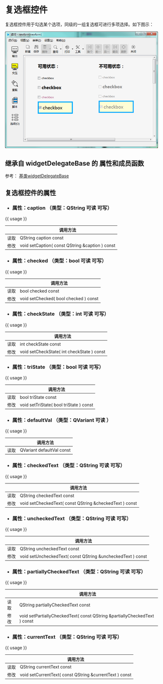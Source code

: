 # 复选框控件

复选框控件用于勾选某个选项，同级的一组复选框可进行多项选择。如下图示：

![example](2-13-01.png)

## 继承自 widgetDelegateBase 的 属性和成员函数

参考： [基类widgetDelegateBase](2-2-base)

## 复选框控件的属性

- ### 属性：caption （类型：QString 可读 可写）

{{ usage }}

| |调用方法|
| - | - |
|读取|QString caption const|
|修改|void setCaption( const QString &caption ) const|


- ### 属性：checked （类型：bool 可读 可写）

{{ usage }}

| |调用方法|
| - | - |
|读取|bool checked const|
|修改|void setChecked( bool checked ) const|


- ### 属性：checkState （类型：int 可读 可写）

{{ usage }}

| |调用方法|
| - | - |
|读取|int checkState const|
|修改|void setCheckState( int checkState ) const|


- ### 属性：triState （类型：bool 可读 可写）

{{ usage }}

| |调用方法|
| - | - |
|读取|bool triState const|
|修改|void setTriState( bool triState ) const|


- ### 属性：defaultVal （类型：QVariant 可读 ）

{{ usage }}

| |调用方法|
| - | - |
|读取|QVariant defaultVal const|



- ### 属性：checkedText （类型：QString 可读 可写）

{{ usage }}

| |调用方法|
| - | - |
|读取|QString checkedText const|
|修改|void setCheckedText( const QString &checkedText ) const|


- ### 属性：uncheckedText （类型：QString 可读 可写）

{{ usage }}

| |调用方法|
| - | - |
|读取|QString uncheckedText const|
|修改|void setUncheckedText( const QString &uncheckedText ) const|


- ### 属性：partiallyCheckedText （类型：QString 可读 可写）

{{ usage }}

| |调用方法|
| - | - |
|读取|QString partiallyCheckedText const|
|修改|void setPartiallyCheckedText( const QString &partiallyCheckedText ) const|


- ### 属性：currentText （类型：QString 可读 可写）

{{ usage }}

| |调用方法|
| - | - |
|读取|QString currentText const|
|修改|void setCurrentText( const QString &currentText ) const|


